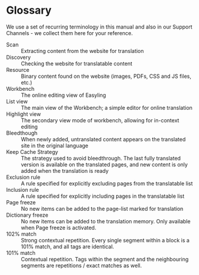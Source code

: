 # Glossary


We use a set of recurring terminology in this manual and also in our
Support Channels - we collect them here for your reference.

<dl>
<dt>Scan</dt><dd>Extracting content from the website for translation</dd>
<dt>Discovery</dt><dd>Checking the website for translatable content</dd>
<dt>Resource</dt><dd>Binary content found on the website (images, PDFs, CSS and JS files, etc.)</dd>
<dt>Workbench</dt><dd>The online editing view of Easyling</dd>
<dt>List view</dt><dd>The main view of the Workbench; a simple editor for online translation</dd>
<dt>Highlight view</dt><dd>The secondary view mode of workbench, allowing for in-context editing</dd>
<dt>Bleedthough</dt><dd>When newly added, untranslated content appears on the translated site in the original language</dd>
<dt>Keep Cache Strategy</dt><dd>The strategy used to avoid bleedthrough. The last fully translated version is available on the translated pages, and new content is only added when the translation is ready</dd>
<dt>Exclusion rule</dt><dd>A rule specified for explicitly excluding pages from the translatable list</dd>
<dt>Inclusion rule</dt><dd>A rule specified for explicitly including pages in the translatable list</dd>
<dt>Page freeze</dt><dd>No new items can be added to the page-list marked for translation</dd>
<dt>Dictionary freeze</dt><dd>No new items can be added to the translation memory. Only available when Page freeze is activated.</dd>
<dt>102% match</dt><dd>Strong contextual repetition. Every single segment within a block is a 101% match, and all tags are identical.</dd>
<dt>101% match</dt><dd>Contextual repetition. Tags within the segment and the neighbouring segments are repetitions / exact matches as well.</dd>
</dl>
